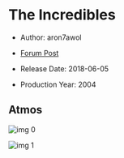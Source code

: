 # The Incredibles

* Author: aron7awol

* [Forum Post](https://www.avsforum.com/threads/bass-eq-for-filtered-movies.2995212/post-57009086)

* Release Date: 2018-06-05
* Production Year: 2004

## Atmos

![img 0](https://i.imgur.com/bA18A1j.jpg)

![img 1](https://i.imgur.com/tsC9IJV.jpg)

